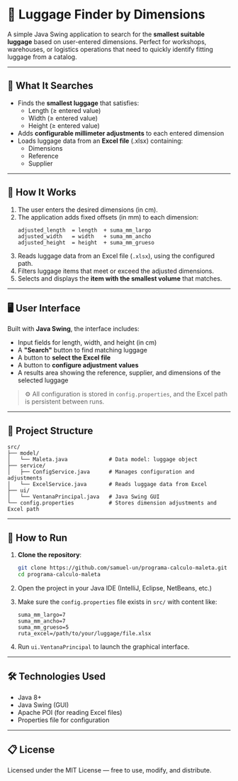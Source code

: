 # 🧳 Luggage Finder by Dimensions

A simple Java Swing application to search for the **smallest suitable luggage** based on user-entered dimensions. Perfect for workshops, warehouses, or logistics operations that need to quickly identify fitting luggage from a catalog.

---

## 📏 What It Searches

- Finds the **smallest luggage** that satisfies:
  - Length (≥ entered value)
  - Width (≥ entered value)
  - Height (≥ entered value)
- Adds **configurable millimeter adjustments** to each entered dimension
- Loads luggage data from an **Excel file** (.xlsx) containing:
  - Dimensions
  - Reference
  - Supplier

---

## 🧠 How It Works

1. The user enters the desired dimensions (in cm).
2. The application adds fixed offsets (in mm) to each dimension:
   ```
   adjusted_length  = length  + suma_mm_largo
   adjusted_width   = width   + suma_mm_ancho
   adjusted_height  = height  + suma_mm_grueso
   ```
3. Reads luggage data from an Excel file (`.xlsx`), using the configured path.
4. Filters luggage items that meet or exceed the adjusted dimensions.
5. Selects and displays the **item with the smallest volume** that matches.

---

## 🖥️ User Interface

Built with **Java Swing**, the interface includes:

- Input fields for length, width, and height (in cm)
- A **"Search"** button to find matching luggage
- A button to **select the Excel file**
- A button to **configure adjustment values**
- A results area showing the reference, supplier, and dimensions of the selected luggage

> ⚙️ All configuration is stored in `config.properties`, and the Excel path is persistent between runs.

---

## 📁 Project Structure

```
src/
├── model/
│   └── Maleta.java             # Data model: luggage object
├── service/
│   ├── ConfigService.java      # Manages configuration and adjustments
│   └── ExcelService.java       # Reads luggage data from Excel
├── ui/
│   └── VentanaPrincipal.java   # Java Swing GUI
└── config.properties           # Stores dimension adjustments and Excel path
```

---

## 🚀 How to Run

1. **Clone the repository**:

   ```bash
   git clone https://github.com/samuel-un/programa-calculo-maleta.git
   cd programa-calculo-maleta
   ```

2. Open the project in your Java IDE (IntelliJ, Eclipse, NetBeans, etc.)

3. Make sure the `config.properties` file exists in `src/` with content like:

   ```properties
   suma_mm_largo=7
   suma_mm_ancho=7
   suma_mm_grueso=5
   ruta_excel=/path/to/your/luggage/file.xlsx
   ```

4. Run `ui.VentanaPrincipal` to launch the graphical interface.

---

## 🛠️ Technologies Used

- Java 8+
- Java Swing (GUI)
- Apache POI (for reading Excel files)
- Properties file for configuration

---

## 📋 License

Licensed under the MIT License — free to use, modify, and distribute.
